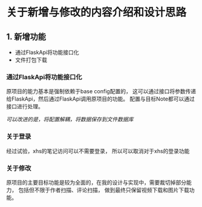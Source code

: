 # 关于新增与修改的内容介绍和设计思路

## 1. 新增功能

- 通过FlaskApi将功能接口化
- 文件打包下载


### 通过FlaskApi将功能接口化

原项目的能力基本是强制依赖于base config配置的，
这可以通过接口将参数传递给FlaskApi，然后通过FlaskApi调用原项目的功能。
配置与目标Note都可以通过接口进行处理。

*可以改进的是，将配置解耦，将数据保存到文件数据库* 

### 关于登录

经过试验，xhs的笔记访问可以不需要登录，
所以可以取消对于xhs的登录功能


### 关于修改

原项目的主要目标功能是较为全面的，在我的设计与实现中，需要裁切掉部分能力，
包括但不限于作者扫描、评论扫描，
做到最终只保留视频下载和图片下载功能。

